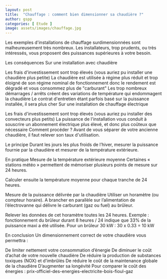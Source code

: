 ```yaml
---
layout: post
title:  "Chauffage : comment bien dimensionner sa chaudière ?"
author: gspp
categories: [ Etude ]
image: assets/images/chauffage.jpg
---
```


Les exemples d'installations de chauffage surdimensionnées sont malheureusement très nombreux. Les installateurs, trop prudents, ou très intéressés, vous proposent des puissances supérieures à votre besoin.

Les conséquences
Sur une installation avec chaudière

Les frais d'investissement sont trop élevés (vous auriez pu installer une chaudière plus petite)
La chaudière est utilisée à régime plus réduit et trop éloigné de son régime nominal de fonctionnement donc le rendement est dégradé et vous consommez plus de "carburant"
Les trop nombreux démarrages / arrêts créent des variations de température qui endommagent la chaudière
Le contrat d'entretien étant parfois basé sur la puissance installée, il sera plus cher
Sur une installation de chauffage électrique

Les frais d'investissement sont trop élevés (vous auriez pu installer des convecteurs plus petits)
La puissance de l'installation vous conduit à souscrire un abonnement électrique plus élevé, et donc plus coûteux que nécessaire
Comment procéder ?
Avant de vous séparer de votre ancienne chaudière, il faut relever son taux d'utilisation.

Le principe
Durant les jours les plus froids de l’hiver, mesurer la puissance fournie par la chaudière et mesurer de la température extérieure.


En pratique
Mesure de la température extérieure moyenne
Certaines « stations météo » permettent de mémoriser plusieurs points de mesure sur 24 heures.


Calculer ensuite la température moyenne pour chaque tranche de 24 heures.

Mesure de la puissance délivrée par la chaudière
Utiliser un horamètre (ou compteur horaire). A brancher en parallèle sur l’alimentation de l’électrovanne qui délivre le carburant (gaz ou fuel) au brûleur.


Relever les données de cet horamètre toutes les 24 heures. Exemple : fonctionnement du brûleur durant 8 heures / 24 indique que 33% de la puissance maxi a été utilisée. Pour un brûleur 30 kW : 30 x 0.33 = 10 kW

En conclusion
Un dimensionnement correct de votre chaudière vous permettra :


De limiter nettement votre consommation d’énergie
De diminuer le coût d’achat de votre nouvelle chaudière
De réduire la production de substances toxiques (NOX) et d’imbrûlés
De réduire le coût de la maintenance globale de la chaudière
D’augmenter sa longévité
Pour comparer le coût des énergies : prix-officiel-des-energies-electricite-bois-fioul-gaz